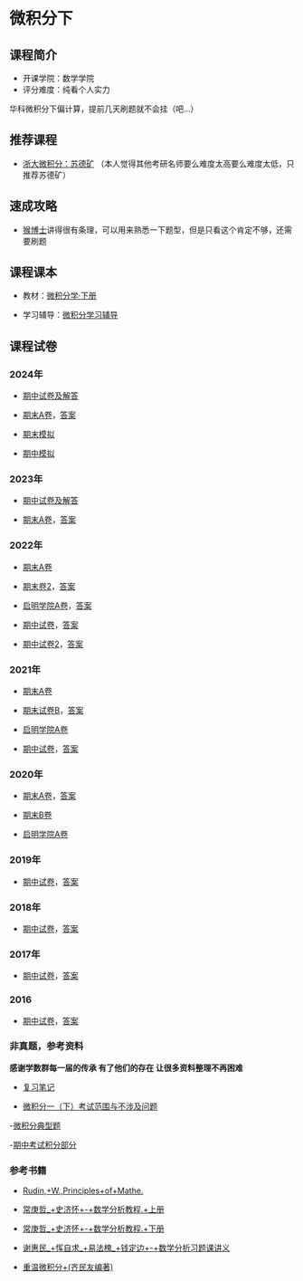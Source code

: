 # 微积分下

## 课程简介

- 开课学院：数学学院
- 评分难度：纯看个人实力

华科微积分下偏计算，提前几天刷题就不会挂（吧...）

## 推荐课程

- [浙大微积分：苏德矿](https://www.bilibili.com/video/BV1GB4y1v7sL/?spm_id_from=333.337.search-card.all.click)
（本人觉得其他考研名师要么难度太高要么难度太低，只推荐苏德矿）

## 速成攻略

- [猴博士](https://www.bilibili.com/video/BV1JK4y1e7Ue?spm_id_from=333.788.videopod.episodes&vd_source=11648ea8b9149e78b210f1a1582d46d7)讲得很有条理，可以用来熟悉一下题型，但是只看这个肯定不够，还需要刷题

## 课程课本

- 教材：[微积分学·下册](https://github.com/YuhangChen1/HUSR-CS-Learning/blob/master/%E5%BE%AE%E7%A7%AF%E5%88%86%E4%B8%8B/%E8%AF%BE%E6%9C%AC/%E3%80%8A%E5%BE%AE%E7%A7%AF%E5%88%86%E5%AD%A6%C2%B7%E4%B8%8B%E5%86%8C%E3%80%8B(%E7%AC%AC%E4%B8%89%E7%89%88)%20by%20%E5%8D%8E%E4%B8%AD%E7%A7%91%E6%8A%80%E5%A4%A7%E5%AD%A6%E6%95%B0%E5%AD%A6%E7%B3%BB%E7%BC%96%20.pdf)

- 学习辅导：[微积分学习辅导](https://github.com/YuhangChen1/HUSR-CS-Learning/blob/master/%E5%BE%AE%E7%A7%AF%E5%88%86%E4%B8%8B/%E8%AF%BE%E6%9C%AC/%E5%BE%AE%E7%A7%AF%E5%88%86%E5%AD%A6%E5%AD%A6%E4%B9%A0%E8%BE%85%E5%AF%BC%20--%20%E6%AF%95%E5%BF%97%E4%BC%9F%2C%E5%90%B4%E6%B4%81%20%E4%B8%BB%E7%BC%96%20--%202014%20--%20%E5%8D%8E%E4%B8%AD%E7%A7%91%E6%8A%80%E5%A4%A7%E5%AD%A6%E5%87%BA%E7%89%88%E7%A4%BE%20--%204748fd994523e8a0fe8ed2c68aef7bbd%20--%20Anna%E2%80%99s%20Archive.pdf)

## 课程试卷

### 2024年

- [期中试卷及解答](https://github.com/YuhangChen1/HUSR-CS-Learning/blob/master/%E5%BE%AE%E7%A7%AF%E5%88%86%E4%B8%8B/%E8%AF%95%E5%8D%B7/2023%E7%BA%A7%E5%BE%AE%E7%A7%AF%E5%88%86%EF%BC%88%E4%B8%80%EF%BC%89%E4%B8%8B%E6%9C%9F%E4%B8%AD%E5%8F%82%E8%80%83%E7%AD%94%E6%A1%88.pdf)

- [期末A卷](https://github.com/YuhangChen1/Hust-opensource-Xuejie/blob/main/IB%20%E5%BE%AE%E7%A7%AF%E5%88%86%EF%BC%88%E4%BA%8C%EF%BC%89/2023%E7%BA%A7%E5%BE%AE%E7%A7%AF%E5%88%86%EF%BC%88%E4%B8%80%EF%BC%89%E4%B8%8B%E6%9C%9F%E6%9C%ABA%E5%8D%B7.pdf)，[答案](https://github.com/YuhangChen1/HUSR-CS-Learning/blob/master/%E5%BE%AE%E7%A7%AF%E5%88%86%E4%B8%8B/final/2023%E7%BA%A7%E7%AC%AC%E4%BA%8C%E5%AD%A6%E6%9C%9F%E8%AF%95%E9%A2%98%20-%20%E8%A7%A3%E7%AD%94.pdf)

- [期末模拟](https://github.com/YuhangChen1/Hust-opensource-Xuejie/blob/main/IB%20%E5%BE%AE%E7%A7%AF%E5%88%86%EF%BC%88%E4%BA%8C%EF%BC%89/2023%E5%B1%8A%E4%B8%8B%E5%AD%A6%E6%9C%9F%E5%BE%AE%E7%A7%AF%E5%88%86%E6%9C%9F%E6%9C%AB%E6%A8%A1%E6%8B%9F.pdf)

- [期中模拟](https://github.com/YuhangChen1/Hust-opensource-Xuejie/blob/main/IB%20%E5%BE%AE%E7%A7%AF%E5%88%86%EF%BC%88%E4%BA%8C%EF%BC%89/2023%E5%B1%8A%E4%B8%8B%E5%AD%A6%E6%9C%9F%E5%BE%AE%E7%A7%AF%E5%88%86%E6%9C%9F%E4%B8%AD%E6%A8%A1%E6%8B%9F.pdf)

### 2023年

- [期中试卷及解答](https://github.com/YuhangChen1/HUSR-CS-Learning/blob/master/%E5%BE%AE%E7%A7%AF%E5%88%86%E4%B8%8B/paper/2022-2023%E7%AC%AC%E4%BA%8C%E5%AD%A6%E6%9C%9F%E5%BE%AE%E7%A7%AF%E5%88%86%E6%9C%9F%E4%B8%AD%E8%A7%A3%E7%AD%94.pdf)

- [期末A卷](https://github.com/YuhangChen1/Hust-opensource-Xuejie/blob/main/IB%20%E5%BE%AE%E7%A7%AF%E5%88%86%EF%BC%88%E4%BA%8C%EF%BC%89/2022%E7%BA%A7%E5%BE%AE%E7%A7%AF%E5%88%86%EF%BC%88%E4%B8%80%EF%BC%89%E4%B8%8B%E6%9C%9F%E6%9C%AB%E8%AF%95%E9%A2%98A%E5%8D%B7.pdf)，[答案](https://github.com/YuhangChen1/HUSR-CS-Learning/blob/master/%E5%BE%AE%E7%A7%AF%E5%88%86%E4%B8%8B/final/2022-2%E6%9C%9F%E6%9C%AB%E8%AF%95%E9%A2%98%E8%A7%A3%E7%AD%94.pdf)

### 2022年

- [期末A卷](https://github.com/YuhangChen1/HUSR-CS-Learning/blob/master/%E5%BE%AE%E7%A7%AF%E5%88%86%E4%B8%8B/final/2021%E5%BE%AE%E7%A7%AF%E5%88%86A%E6%9C%9F%E6%9C%AB%E8%AF%95%E9%A2%98%E5%8F%8A%E7%AD%94%E6%A1%88%20(1).pdf)

- [期末卷2](https://github.com/YuhangChen1/HUSR-CS-Learning/blob/master/%E5%BE%AE%E7%A7%AF%E5%88%86%E4%B8%8B/final/21%E7%BA%A7%E7%AC%AC%E4%BA%8C%E5%AD%A6%E6%9C%9F%E6%9C%9F%E6%9C%AB%E8%AF%95%E9%A2%98.pdf)，[答案](https://github.com/YuhangChen1/HUSR-CS-Learning/blob/master/%E5%BE%AE%E7%A7%AF%E5%88%86%E4%B8%8B/final/21%E7%BA%A7%E7%AC%AC%E4%BA%8C%E5%AD%A6%E6%9C%9F%E6%9C%9F%E6%9C%AB%E8%AF%95%E9%A2%98%E8%A7%A3%E7%AD%94.pdf)

- [启明学院A卷](https://github.com/YuhangChen1/HUSR-CS-Learning/blob/master/%E5%BE%AE%E7%A7%AF%E5%88%86%E4%B8%8B/%E8%AF%95%E5%8D%B7/%E5%90%AF%E6%98%8E%E5%AD%A6%E9%99%A22021%E7%BA%A7%E3%80%8A%E5%BE%AE%E7%A7%AF%E5%88%86%EF%BC%88%E4%B8%80%EF%BC%89%E3%80%8B%EF%BC%88%E4%B8%8B%EF%BC%89%E8%AF%BE%E7%A8%8B%E6%9C%9F%E6%9C%AB%E8%80%83%E8%AF%95%E8%AF%95%E5%8D%B7(A%E5%8D%B7)(1).pdf)，[答案](https://github.com/YuhangChen1/HUSR-CS-Learning/blob/master/%E5%BE%AE%E7%A7%AF%E5%88%86%E4%B8%8B/%E8%AF%95%E5%8D%B7/9f2fdb1d8c40791f7e16143ce9a9486a(1).pdf)

- [期中试卷](https://github.com/YuhangChen1/HUSR-CS-Learning/blob/master/%E5%BE%AE%E7%A7%AF%E5%88%86%E4%B8%8B/paper/2021-2022%E5%BE%AE%E7%A7%AF%E5%88%86(%E4%B8%80)%E4%B8%8B%E6%9C%9F%E4%B8%AD%E5%8D%B7%E8%A7%A3%E7%AD%94.pdf)，[答案](https://github.com/YuhangChen1/HUSR-CS-Learning/blob/master/%E5%BE%AE%E7%A7%AF%E5%88%86%E4%B8%8B/paper/2021-2022%E5%BE%AE%E7%A7%AF%E5%88%86(%E4%B8%80)%E4%B8%8B%E6%9C%9F%E4%B8%AD%E5%8D%B7%E8%A7%A3%E7%AD%94.pdf)

- [期中试卷2](https://github.com/YuhangChen1/HUSR-CS-Learning/blob/master/%E5%BE%AE%E7%A7%AF%E5%88%86%E4%B8%8B/paper/2022-2%E6%9C%9F%E4%B8%AD%E8%AF%95%E9%A2%98.pdf)，[答案](https://github.com/YuhangChen1/HUSR-CS-Learning/blob/master/%E5%BE%AE%E7%A7%AF%E5%88%86%E4%B8%8B/paper/2022-2%E6%9C%9F%E4%B8%AD%E8%AF%95%E9%A2%98%E8%A7%A3%E7%AD%94.pdf)


### 2021年

- [期末A卷](https://github.com/YuhangChen1/Hust-opensource-Xuejie/blob/main/IB%20%E5%BE%AE%E7%A7%AF%E5%88%86%EF%BC%88%E4%BA%8C%EF%BC%89/2021%E7%BA%A7%E5%BE%AE%E7%A7%AF%E5%88%86%EF%BC%88%E4%B8%80%EF%BC%89%E4%B8%8B%E6%9C%9F%E6%9C%AB%E8%AF%95%E9%A2%98A%E5%8D%B7.pdf)

- [期末试卷B](https://github.com/YuhangChen1/HUSR-CS-Learning/blob/master/%E5%BE%AE%E7%A7%AF%E5%88%86%E4%B8%8B/final/2020%E7%BA%A7%E3%80%8A%E5%BE%AE%E7%A7%AF%E5%88%86%EF%BC%88%E4%B8%80%EF%BC%89%E3%80%8B%E4%B8%8B%E6%9C%9F%E6%9C%AB%E8%AF%95%E9%A2%98.pdf)，[答案](https://github.com/YuhangChen1/HUSR-CS-Learning/blob/master/%E5%BE%AE%E7%A7%AF%E5%88%86%E4%B8%8B/final/2020%E7%BA%A7%E3%80%8A%E5%BE%AE%E7%A7%AF%E5%88%86%EF%BC%88%E4%B8%80%EF%BC%89%E3%80%8B%E4%B8%8B%E6%9C%9F%E6%9C%AB%E8%80%83%E8%AF%95%E9%A2%98%E8%A7%A3%E7%AD%94.pdf)

- [启明学院A卷](https://github.com/Nuyoahwjl/HUST-CS/blob/main/%E6%96%B0%E7%BC%96%E5%BE%AE%E7%A7%AF%E5%88%86/%E6%96%B0%E7%BC%96%E5%BE%AE%E7%A7%AF%E5%88%86%28%E4%B8%8B%29/%E5%8E%86%E5%B9%B4%E7%9C%9F%E9%A2%98/2020%E7%BA%A7%E5%90%AF%E6%98%8E%E5%AD%A6%E9%99%A2%E5%BE%AE%E7%A7%AF%E5%88%86%EF%BC%88%E4%B8%80%EF%BC%89%28%E4%B8%8B%29A%E5%8D%B7%E8%A7%A3%E7%AD%94.pdf)

- [期中试卷](https://github.com/YuhangChen1/HUSR-CS-Learning/blob/master/%E5%BE%AE%E7%A7%AF%E5%88%86%E4%B8%8B/paper/2020-2%E6%9C%9F%E4%B8%AD%E8%AF%95%E5%8D%B7.pdf)，[答案](https://github.com/YuhangChen1/HUSR-CS-Learning/blob/master/%E5%BE%AE%E7%A7%AF%E5%88%86%E4%B8%8B/paper/2020-2%E6%9C%9F%E4%B8%AD%E8%AF%95%E5%8D%B7%E8%A7%A3%E7%AD%94.pdf)

### 2020年

- [期末A卷](https://github.com/YuhangChen1/Hust-opensource-Xuejie/blob/main/IB%20%E5%BE%AE%E7%A7%AF%E5%88%86%EF%BC%88%E4%BA%8C%EF%BC%89/2020%E7%BA%A7%E5%BE%AE%E7%A7%AF%E5%88%86%EF%BC%88%E4%B8%80%EF%BC%89%E4%B8%8BA%E5%8D%B7.pdf)，[答案](https://github.com/YuhangChen1/Hust-opensource-Xuejie/blob/main/IB%20%E5%BE%AE%E7%A7%AF%E5%88%86%EF%BC%88%E4%BA%8C%EF%BC%89/2020-2021%E5%BE%AE%E7%A7%AF%E5%88%86(%E4%B8%80)%E4%B8%8BA%E5%8D%B7%E8%A7%A3%E7%AD%94.pdf)

- [期末B卷](https://github.com/YuhangChen1/Hust-opensource-Xuejie/blob/main/IB%20%E5%BE%AE%E7%A7%AF%E5%88%86%EF%BC%88%E4%BA%8C%EF%BC%89/2019%E7%BA%A7%E5%BE%AE%E7%A7%AF%E5%88%86%EF%BC%88%E4%B8%80%EF%BC%89%E4%B8%8BA%E5%8D%B7.pdf)

- [启明学院A卷](https://github.com/YuhangChen1/HUSR-CS-Learning/blob/master/%E5%BE%AE%E7%A7%AF%E5%88%86%E4%B8%8B/%E8%AF%95%E5%8D%B7/2020%E7%BA%A7%E5%90%AF%E6%98%8E%E5%AD%A6%E9%99%A2%E5%BE%AE%E7%A7%AF%E5%88%86%EF%BC%88%E4%B8%80%EF%BC%89%EF%BC%88%E4%B8%8B%EF%BC%89A%E5%8D%B7%E8%A7%A3%E7%AD%94(1).pdf)

### 2019年

- [期中试卷](https://github.com/YuhangChen1/Hust-opensource-Xuejie/blob/main/IB%20%E5%BE%AE%E7%A7%AF%E5%88%86%EF%BC%88%E4%BA%8C%EF%BC%89/2018-2%E6%9C%9F%E4%B8%AD%E8%AF%95%E9%A2%98.pdf)，[答案](https://github.com/YuhangChen1/Hust-opensource-Xuejie/blob/main/IB%20%E5%BE%AE%E7%A7%AF%E5%88%86%EF%BC%88%E4%BA%8C%EF%BC%89/2018-2%E6%9C%9F%E4%B8%AD%E8%AF%95%E9%A2%98%E8%A7%A3%E7%AD%94.pdf)

### 2018年

- [期中试卷](https://github.com/YuhangChen1/HUSR-CS-Learning/blob/master/%E5%BE%AE%E7%A7%AF%E5%88%86%E4%B8%8B/paper/2018-2%E6%9C%9F%E4%B8%AD%E8%AF%95%E9%A2%98.pdf)，[答案](https://github.com/YuhangChen1/HUSR-CS-Learning/blob/master/%E5%BE%AE%E7%A7%AF%E5%88%86%E4%B8%8B/paper/2018-2%E6%9C%9F%E4%B8%AD%E8%AF%95%E9%A2%98%E8%A7%A3%E7%AD%94.pdf)

### 2017年

- [期中试卷](https://github.com/YuhangChen1/HUSR-CS-Learning/blob/master/%E5%BE%AE%E7%A7%AF%E5%88%86%E4%B8%8B/paper/2017-2%E6%9C%9F%E4%B8%AD%E8%AF%95%E9%A2%98.pdf)，[答案](https://github.com/YuhangChen1/HUSR-CS-Learning/blob/master/%E5%BE%AE%E7%A7%AF%E5%88%86%E4%B8%8B/paper/2017-2%E6%9C%9F%E4%B8%AD%E8%AF%95%E9%A2%98%E8%A7%A3%E7%AD%94.pdf)

### 2016

- [期中试卷](https://github.com/YuhangChen1/HUSR-CS-Learning/blob/master/%E5%BE%AE%E7%A7%AF%E5%88%86%E4%B8%8B/paper/2016-2%E6%9C%9F%E4%B8%AD%E8%AF%95%E9%A2%98.pdf)，[答案](https://github.com/YuhangChen1/HUSR-CS-Learning/blob/master/%E5%BE%AE%E7%A7%AF%E5%88%86%E4%B8%8B/paper/2016-2%E6%9C%9F%E4%B8%AD%E8%AF%95%E9%A2%98%E8%A7%A3%E7%AD%94.pdf)


### 非真题，参考资料

**感谢学数群每一届的传承 有了他们的存在 让很多资料整理不再困难**

- [复习笔记](https://github.com/YuhangChen1/HUSR-CS-Learning/blob/master/%E5%BE%AE%E7%A7%AF%E5%88%86%E4%B8%8A/%E9%AB%98%E6%95%B0B%E4%B8%8B%E5%AD%A6%E6%9C%9F%E6%9C%9F%E6%9C%AB%E5%A4%8D%E4%B9%A0%E7%AC%94%E8%AE%B0.pdf)

- [微积分一（下）考试范围与不涉及问题](https://github.com/YuhangChen1/HUSR-CS-Learning/blob/master/%E5%BE%AE%E7%A7%AF%E5%88%86%E4%B8%8B/%E8%AF%95%E5%8D%B7/%E5%BE%AE%E7%A7%AF%E5%88%86%E4%B8%80%EF%BC%88%E4%B8%8B%EF%BC%89%E8%80%83%E8%AF%95%E8%8C%83%E5%9B%B4%E4%B8%8E%E4%B8%8D%E6%B6%89%E5%8F%8A%E9%97%AE%E9%A2%98.doc)

-[微积分典型题](https://github.com/YuhangChen1/HUSR-CS-Learning/blob/master/%E5%BE%AE%E7%A7%AF%E5%88%86%E4%B8%8B/%E8%AF%95%E5%8D%B7/%E5%BE%AE%E7%A7%AF%E5%88%86%E5%85%B8%E5%9E%8B%E9%A2%98.pdf)

-[期中考试积分部分](https://github.com/YuhangChen1/HUSR-CS-Learning/blob/master/%E5%BE%AE%E7%A7%AF%E5%88%86%E4%B8%8B/%E8%AF%95%E5%8D%B7/%E6%9C%9F%E4%B8%AD%E8%80%83%E8%AF%95%E5%BE%AE%E7%A7%AF%E5%88%86%E9%83%A8%E5%88%86.zip)

### 参考书籍

- [Rudin,+W.,Principles+of+Mathe.](https://github.com/Nuyoahwjl/HUST-CS/blob/main/%E6%96%B0%E7%BC%96%E5%BE%AE%E7%A7%AF%E5%88%86/%E6%96%B0%E7%BC%96%E5%BE%AE%E7%A7%AF%E5%88%86(%E4%B8%8B)/%E5%8F%82%E8%80%83%E4%B9%A6/Rudin%2C%2BW.%2C%2BPrinciples%2Bof%2BMathe.pdf.pdf)

- [常庚哲_+史济怀+-+数学分析教程.+上册](https://github.com/Nuyoahwjl/HUST-CS/blob/main/%E6%96%B0%E7%BC%96%E5%BE%AE%E7%A7%AF%E5%88%86/%E6%96%B0%E7%BC%96%E5%BE%AE%E7%A7%AF%E5%88%86(%E4%B8%8B)/%E5%8F%82%E8%80%83%E4%B9%A6/%E5%B8%B8%E5%BA%9A%E5%93%B2_%2B%E5%8F%B2%E6%B5%8E%E6%80%80%2B-%2B%E6%95%B0%E5%AD%A6%E5%88%86%E6%9E%90%E6%95%99%E7%A8%8B.%2B%E4%B8%8A%E5%86%8C-%E9%AB%98%E7%AD%89%E6%95%99%E8%82%B2%E5%87%BA%E7%89%88%E7%A4%BE%2B.pdf.pdf)

- [常庚哲_+史济怀+-+数学分析教程.+下册](https://github.com/Nuyoahwjl/HUST-CS/blob/main/%E6%96%B0%E7%BC%96%E5%BE%AE%E7%A7%AF%E5%88%86/%E6%96%B0%E7%BC%96%E5%BE%AE%E7%A7%AF%E5%88%86(%E4%B8%8B)/%E5%8F%82%E8%80%83%E4%B9%A6/%E5%B8%B8%E5%BA%9A%E5%93%B2_%2B%E5%8F%B2%E6%B5%8E%E6%80%80%2B-%2B%E6%95%B0%E5%AD%A6%E5%88%86%E6%9E%90%E6%95%99%E7%A8%8B.%2B%E4%B8%8B%E5%86%8C-%E9%AB%98%E7%AD%89%E6%95%99%E8%82%B2%E5%87%BA%E7%89%88%E7%A4%BE%2B.pdf.pdf)

- [谢惠民_+恽自求_+易法槐_+钱定边+-+数学分析习题课讲义](https://github.com/Nuyoahwjl/HUST-CS/blob/main/%E6%96%B0%E7%BC%96%E5%BE%AE%E7%A7%AF%E5%88%86/%E6%96%B0%E7%BC%96%E5%BE%AE%E7%A7%AF%E5%88%86(%E4%B8%8B)/%E5%8F%82%E8%80%83%E4%B9%A6/%E8%B0%A2%E6%83%A0%E6%B0%91_%2B%E6%81%BD%E8%87%AA%E6%B1%82_%2B%E6%98%93%E6%B3%95%E6%A7%90_%2B%E9%92%B1%E5%AE%9A%E8%BE%B9%2B-%2B%E6%95%B0%E5%AD%A6%E5%88%86%E6%9E%90%E4%B9%A0%E9%A2%98%E8%AF%BE%E8%AE%B2%E4%B9%89.pdf)

- [重温微积分+(齐民友编著)](https://github.com/Nuyoahwjl/HUST-CS/blob/main/%E6%96%B0%E7%BC%96%E5%BE%AE%E7%A7%AF%E5%88%86/%E6%96%B0%E7%BC%96%E5%BE%AE%E7%A7%AF%E5%88%86(%E4%B8%8B)/%E5%8F%82%E8%80%83%E4%B9%A6/%E9%87%8D%E6%B8%A9%E5%BE%AE%E7%A7%AF%E5%88%86%2B(%E9%BD%90%E6%B0%91%E5%8F%8B%E7%BC%96%E8%91%97)%2B(z-lib.org).pdf.pdf)
